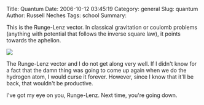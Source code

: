Title: Quantum
Date: 2006-10-12 03:45:19
Category: general
Slug: quantum
Author: Russell Neches
Tags: school
Summary: 


This is the Runge-Lenz vector. In classical gravitation or coulomb
problems (anything with potential that follows the inverse square law),
it points towards the aphelion.

![](http://vort.org/media/images/runge-lenz.png)

The Runge-Lenz vector and I do not get along very well. If I didn't know
for a fact that the damn thing was going to come up again when we do the
hydrogen atom, I would curse it forever. However, since I know that
it'll be back, that wouldn't be productive.

I've got my eye on you, Runge-Lenz. Next time, you're going down.
